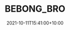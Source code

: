 ---
date: 2021-10-11T15:41:00+10:00
description: The board has been tested to hold up to 8lbs. The board itself is made of 2 sheets of cardboard, glued together. The reason I chose to do 2 sheets is because it is more strong then just 1.
draft: false
icon: 2021-10-11-bebong_bro.jpg
language: en
title: BEBONG_BRO
link: https://www.instagram.com/p/CU5O9gVA23s/

---